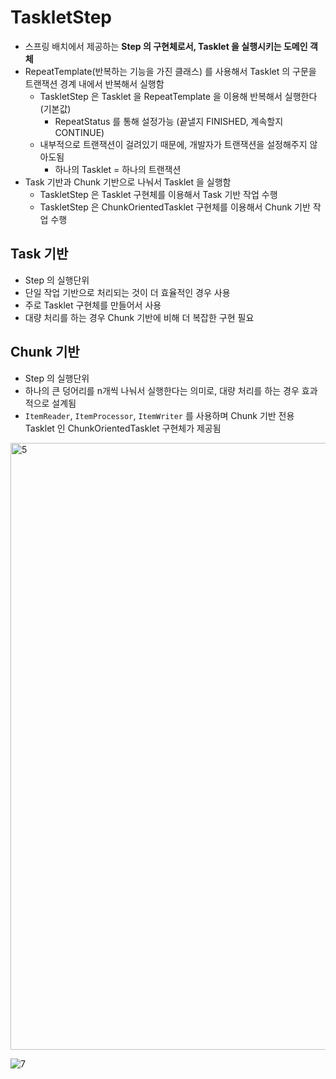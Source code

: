 # TaskletStep

- 스프링 배치에서 제공하는 **Step 의 구현체로서, Tasklet 을 실행시키는 도메인 객체**
- RepeatTemplate(반복하는 기능을 가진 클래스) 를 사용해서 Tasklet 의 구문을 트랜잭션 경계 내에서 반복해서 실행함
    - TaskletStep 은 Tasklet 을 RepeatTemplate 을 이용해 반복해서 실행한다(기본값)
        - RepeatStatus 를 통해 설정가능 (끝낼지 FINISHED, 계속할지 CONTINUE)
    - 내부적으로 트랜잭션이 걸려있기 때문에, 개발자가 트랜잭션을 설정해주지 않아도됨
        - 하나의 Tasklet  = 하나의 트랜잭션
- Task 기반과 Chunk 기반으로 나눠서 Tasklet 을 실행함
    - TaskletStep 은 Tasklet 구현체를 이용해서 Task 기반 작업 수행
    - TaskletStep 은 ChunkOrientedTasklet 구현체를 이용해서 Chunk 기반 작업 수행

## **Task 기반**

- Step 의 실행단위
- 단일 작업 기반으로 처리되는 것이 더 효율적인 경우 사용
- 주로 Tasklet 구현체를 만들어서 사용
- 대량 처리를 하는 경우 Chunk 기반에 비해 더 복잡한 구현 필요

## **Chunk 기반**

- Step 의 실행단위
- 하나의 큰 덩어리를 n개씩 나눠서 실행한다는 의미로, 대량 처리를 하는 경우 효과적으로 설계됨
- `ItemReader`, `ItemProcessor`, `ItemWriter` 를 사용하며 Chunk 기반 전용 Tasklet 인 ChunkOrientedTasklet 구현체가 제공됨

<img width="971" alt="5" src="https://github.com/gilyeon00/TIL/assets/52391627/1b5c3b81-a9ee-46f6-b67d-514de39d5f54">

![7](https://github.com/gilyeon00/TIL/assets/52391627/84049281-8637-46e5-9366-2f3ee3503c96)
